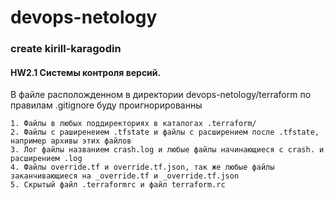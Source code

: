 # devops-netology
### create kirill-karagodin

#### HW2.1 Системы контроля версий.

В файле расположденном в директории devops-netology/terraform по правилам .gitignore буду проигнорированны
``````````````
1. Файлы в любых поддиректориях в каталогах .terraform/
2. Файлы с раширенеием .tfstate и файлы с расширением после .tfstate, например архивы этих файлов
3. Лог файлы названием crash.log и любые файлы начинающиеся с crash. и расширением .log
4. Файлы override.tf и override.tf.json, так же любые файлы заканчивающиеся на _override.tf и _override.tf.json
5. Скрытый файл .terraformrc и файл terraform.rc
``````````````